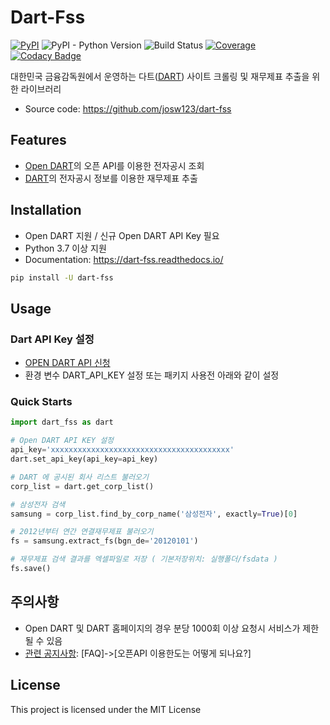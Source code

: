 # Dart-Fss
[![PyPI](https://img.shields.io/pypi/v/dart-fss.svg)](https://pypi.org/project/dart-fss/)
![PyPI - Python Version](https://img.shields.io/pypi/pyversions/dart-fss.svg)
![Build Status](https://bit.ly/3fufevG)
[![Coverage](https://codecov.io/gh/josw123/dart-fss/branch/master/graphs/badge.svg)](https://codecov.io/gh/josw123/dart-fss)
[![Codacy Badge](https://api.codacy.com/project/badge/Grade/7ebb506ba99d4a22b2bbcda2d85b3bde)](https://www.codacy.com/app/josw123/dart-fss?utm_source=github.com&amp;utm_medium=referral&amp;utm_content=josw123/dart-fss&amp;utm_campaign=Badge_Grade)

대한민국 금융감독원에서 운영하는 다트([DART](https://dart.fss.or.kr)) 사이트 크롤링 및 재무제표 추출을 위한 라이브러리

- Source code: https://github.com/josw123/dart-fss

## Features

-   [Open DART](https://opendart.fss.or.kr/)의 오픈 API를 이용한 전자공시 조회
-   [DART](https://dart.fss.or.kr)의 전자공시 정보를 이용한 재무제표 추출

## Installation

- Open DART 지원 / 신규 Open DART API Key 필요
- Python 3.7 이상 지원
- Documentation: https://dart-fss.readthedocs.io/

``` bash
pip install -U dart-fss
```

## Usage

### Dart API Key 설정

-  [OPEN DART API 신청](https://opendart.fss.or.kr/)
-  환경 변수 DART_API_KEY 설정 또는 패키지 사용전 아래와 같이 설정

### Quick Starts

```python
import dart_fss as dart

# Open DART API KEY 설정
api_key='xxxxxxxxxxxxxxxxxxxxxxxxxxxxxxxxxxxxxxxx'
dart.set_api_key(api_key=api_key)

# DART 에 공시된 회사 리스트 불러오기
corp_list = dart.get_corp_list()

# 삼성전자 검색
samsung = corp_list.find_by_corp_name('삼성전자', exactly=True)[0]

# 2012년부터 연간 연결재무제표 불러오기
fs = samsung.extract_fs(bgn_de='20120101')

# 재무제표 검색 결과를 엑셀파일로 저장 ( 기본저장위치: 실행폴더/fsdata )
fs.save()
```

## 주의사항

-   Open DART 및 DART 홈페이지의 경우 분당 1000회 이상 요청시 서비스가 제한될 수 있음
-   [관련 공지사항](https://opendart.fss.or.kr/cop/bbs/selectArticleList.do?bbsId=B0000000000000000002): [FAQ]->[오픈API 이용한도는 어떻게 되나요?]

## License
This project is licensed under the MIT License
